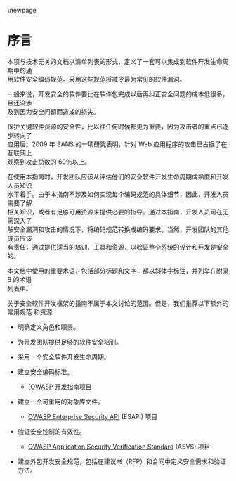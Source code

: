 \newpage
# 序言

本项与技术无关的文档以清单列表的形式，定义了一套可以集成到软件开发生命周期中的通  
用软件安全编码规范。采用这些规范将减少最为常见的软件漏洞。

一般来说，开发安全的软件要比在软件包完成以后再纠正安全问题的成本低很多，且还没涉  
及到因为安全问题而造成的损失。

保护关键软件资源的安全性，比以往任何时候都更为重要，因为攻击者的重点已逐步转向了  
应用层。2009 年 SANS 的一项研究表明，针对 Web 应用程序的攻击已占据了在互联网上  
观察到攻击总数的 60％以上。

在使用本指南时，开发团队应该从评估他们的安全软件开发生命周期成熟度和开发人员知识  
水平着手。由于本指南不涉及如何实现每个编码规范的具体细节，因此，开发人员需要了解  
相关知识，或者有足够可用资源来提供必要的指导。通过本指南，开发人员可在无需深入了  
解安全漏洞和攻击的情况下，将编码规范转换成编码要求。当然，开发团队的其他成员应该  
有责任，通过提供适当的培训、工具和资源，以验证整个系统的设计和开发是安全的。

本文档中使用的重要术语，包括部分标题和文字，都以斜体字标注，并列举在附录 B 的术语  
列表中。

关于安全软件开发框架的指南不属于本文讨论的范围。但是，我们推荐以下额外的常用规范
和资源：

-   明确定义角色和职责。

-   为开发团队提供足够的软件安全培训。

-   采用一个安全软件开发生命周期。

-   建立安全编码标准。

    -   [[OWASP 开发指南项目](http://www.owasp.org/index.php/Category:OWASP_Guide_Project)

-   建立一个可重用的对象库文件。

    -   [OWASP Enterprise Security API][esapi] (ESAPI) 项目

-   验证安全控制的有效性。

    -   [OWASP Application Security Verification Standard][asvs] (ASVS) 项目

-   建立外包开发安全规范，包括在建议书（RFP）和合同中定义安全需求和验证方法。

[asvs]: https://owasp.org/www-project-application-security-verification-standard/
[esapi]: https://owasp.org/www-project-enterprise-security-api/
